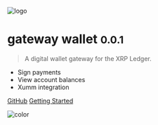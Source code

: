 ![logo](_media/icon.svg)

# gateway wallet <small>0.0.1</small>

> A digital wallet gateway for the XRP Ledger.

- Sign payments
- View account balances
- Xumm integration

[GitHub](https://github.com/docsifyjs/docsify/)
[Getting Started](#gateway-wallet)

<!--

![](_media/bg.png)
 -->

![color](#f0f0f0)

